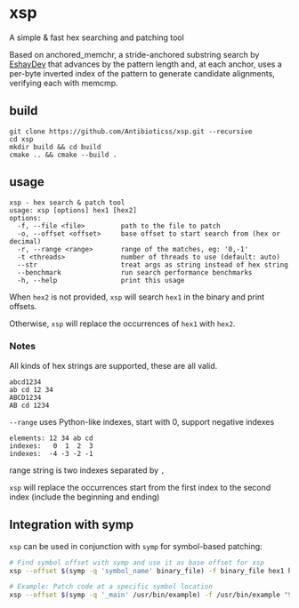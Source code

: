 # xsp

A simple & fast hex searching and patching tool

Based on anchored_memchr, a stride-anchored substring search by [EshayDev](https://github.com/EshayDev) that advances by the pattern length and, at each anchor, uses a per-byte inverted index of the pattern to generate candidate alignments, verifying each with memcmp. 

## build

```shell
git clone https://github.com/Antibioticss/xsp.git --recursive
cd xsp
mkdir build && cd build
cmake .. && cmake --build .
```

## usage

```
xsp - hex search & patch tool
usage: xsp [options] hex1 [hex2]
options:
  -f, --file <file>         path to the file to patch
  -o, --offset <offset>     base offset to start search from (hex or decimal)
  -r, --range <range>       range of the matches, eg: '0,-1'
  -t <threads>              number of threads to use (default: auto)
  --str                     treat args as string instead of hex string
  --benchmark               run search performance benchmarks
  -h, --help                print this usage
```

When `hex2` is not provided, `xsp` will search `hex1` in the binary and print offsets.

Otherwise, `xsp` will replace the occurrences of `hex1` with `hex2`.

### Notes

All kinds of hex strings are supported, these are all valid.

```
abcd1234
ab cd 12 34
ABCD1234
AB cd 1234
```

`--range` uses Python-like indexes, start with 0, support negative indexes

```
elements: 12 34 ab cd
indexes:   0  1  2  3
indexes:  -4 -3 -2 -1
```

range string is two indexes separated by `,`

`xsp` will replace the occurrences start from the first index to the second index (include the beginning and ending)

## Integration with symp

`xsp` can be used in conjunction with `symp` for symbol-based patching:

```bash
# Find symbol offset with symp and use it as base offset for xsp
xsp --offset $(symp -q 'symbol_name' binary_file) -f binary_file hex1 hex2

# Example: Patch code at a specific symbol location
xsp --offset $(symp -q '_main' /usr/bin/example) -f /usr/bin/example "90 90 90 90" "CC CC CC CC"
```
